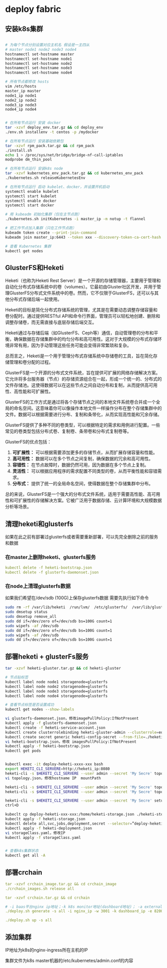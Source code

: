 # deploy fabric

## 安装k8s集群
```bash

# 为每个节点分别设置对应主机名 假设是一主四从
# master node1 node2 node3 node4
hostnamectl set-hostname master
hostnamectl set-hostname node1
hostnamectl set-hostname node2
hostnamectl set-hostname node3
hostnamectl set-hostname node4

# 所有节点都修改 hosts
vim /etc/hosts
master_ip master
node1_ip node1
node2_ip node2
node3_ip node3
node4_ip node4


# 在所有节点运行 安装 docker
tar -xzvf deploy_env.tar.gz && cd deploy_env
./env.sh installenv -t centos -p /mydocker

# 在所有节点运行 安装基础依赖包
tar -xzvf rpm_pack.tar.gz && cd rpm_pack
./install.sh
echo 1 > /proc/sys/net/bridge/bridge-nf-call-iptables
modprobe dm_thin_pool

# 在所有节点运行 安装k8s node
tar -xzvf kubernetes_env_pack.tar.gz && cd kubernetes_env_pack
./kubernetes.sh releaseKubernetesEnv

# 在所有节点运行 启动 kubelet、docker，并设置开机启动
systemctl enable kubelet
systemctl start kubelet
systemctl enable docker
systemctl start docker

# 用 kubeadm 初始化集群（仅在主节点跑）
./kubernetes.sh initKubernetes -i master_ip -m notup -t flannel

# 把工作节点加入集群（只在工作节点跑）
kubeadm token create --print-join-command
kubeadm join master_ip:6443 --token xxx --discovery-token-ca-cert-hash xxx

# 查看 Kubernetes 集群
kubectl get nodes
```




## GlusterFS和Heketi
Heketi（也称为Heketi Rest Server）是一个开源的存储管理器，主要用于管理和自动化分布式存储系统中的卷（volumes）。它最初由Gluster社区开发，并用于管理GlusterFS分布式文件系统中的卷。然而，它不仅限于GlusterFS，还可以与其他分布式存储后端一起使用。

Heketi的目标是简化分布式存储系统的管理，尤其是在需要动态调整存储容量和卷分配时。通过提供RESTful API和命令行界面，管理员可以轻松地创建、删除和调整存储卷，而无需直接与底层存储后端交互。

Heketi通过与存储后端（如GlusterFS、Ceph等）通信，自动管理卷的分布和平衡，确保数据在存储集群中的均匀分布和高可用性。这对于大规模的分布式存储环境非常有用，因为手动管理这些任务可能会变得非常繁琐和复杂。

总而言之，Heketi是一个用于管理分布式存储系统中存储卷的工具，旨在简化存储管理和卷分配的过程。


GlusterFS是一个开源的分布式文件系统，旨在提供可扩展的网络存储解决方案。它允许将多台服务器（节点）的存储资源组合在一起，形成一个统一的、分布式的文件存储池。这使得数据可以在这些节点之间自动分布和复制，从而提供高可用性、高性能和可扩展性。

GlusterFS的工作方式是通过将各个存储节点之间的本地文件系统卷合并成一个全局的命名空间。这意味着你可以像操作本地文件一样操作分布在整个存储集群中的文件。数据可以根据需要进行分布、复制和条带化，从而实现高性能和冗余存储。

GlusterFS提供了多种不同的卷类型，可以根据特定的需求和用例进行配置。一些常见的卷类型包括分布式卷、复制卷、条带卷和分布式复制卷等。

GlusterFS的优点包括：

1. **可扩展性：** 可以根据需要添加更多的存储节点，从而扩展存储容量和性能。
2. **高可用性：** 数据可以在多个节点之间复制，确保数据的冗余和高可用性。
3. **容错性：** 在节点故障时，数据仍然可用，因为数据在多个节点上复制。
4. **灵活性：** 可以根据应用程序的需求配置不同类型的卷，从而平衡性能和容错需求。
5. **分布式：** 提供了统一的全局命名空间，使得数据在整个存储集群中分布。

总的来说，GlusterFS是一个强大的分布式文件系统，适用于需要高性能、高可用性和可扩展性的存储解决方案。它被广泛用于数据存储、云计算环境和大规模数据分析等场景。

## 清理heketi和glusterfs
如果在此之前有部署过glusterfs或者需要重新部署，可以先完全删除之前的服务和数据

### 在master上删除heketi、glusterfs服务
```yml
kubectl delete -f heketi-bootstrap.json
kubectl delete -f glusterfs-daemonset.json
```
### 在node上清理glusterfs数据
如果我们希望在/dev/sdb (100G)上保存glusterfs数据 需要先执行如下命令
```bash
sudo rm -rf /var/lib/heketi  /run/lvm/  /etc/glusterfs/  /var/lib/glusterd
sudo dmsetup status
sudo dmsetup remove_all
sudo dd if=/dev/zero of=/dev/sdb bs=100G count=1
sudo wipefs -af /dev/sdb
sudo dd if=/dev/zero of=/dev/sdb bs=100G count=1
sudo wipefs -af /dev/sdb
sudo dd if=/dev/zero of=/dev/sdb bs=100G count=1
```

## 部署heketi + glusterFs服务
```bash
tar -xzvf heketi-gluster.tar.gz && cd heketi-gluster

# 节点贴标签
kubectl label node node1 storagenode=glusterfs
kubectl label node node2 storagenode=glusterfs
kubectl label node node3 storagenode=glusterfs
kubectl label node node4 storagenode=glusterfs

# 查看节点标签是否设置成功
kubectl get nodes --show-labels

vi glusterfs-daemonset.json，修改imagePullPolicy:IfNotPresent
kubectl apply -f glusterfs-daemonset.json
kubectl create -f heketi-service-account.json
kubectl create clusterrolebinding heketi-gluster-admin --clusterrole=edit --serviceaccount=default:heketi-service-account
kubectl create secret generic heketi-config-secret --from-file=./heketi.json
vi heketi-bootstrap.json，修改 imagesPullPolicy:IfNotPresent
kubectl apply -f heketi-bootstrap.json
kubectl get pods


kubectl exec -it deploy-heketi-xxxx-xxx bash
export HEKETI_CLI_SERVERE=http://heketi_ip:8080
heketi-cli -s $HEKETI_CLI_SERVERE --user admin --secret 'My Secre' topology info
vi topology.json，修改hostname IP  mountPath

heketi-cli -s $HEKETI_CLI_SERVERE --user admin --secret 'My Secre' topology load --json=topology.json
heketi-cli -s $HEKETI_CLI_SERVERE --user admin --secret 'My Secre' topology info

heketi-cli -s $HEKETI_CLI_SERVERE --user admin --secret 'My Secre' setup-openshift-heketi-storage Saving heketi-storage.json
ctrl+D

kubeclt cp deploy-heketi-xxx-xxx:/home/heketi-storage.json ./heketi-storage.json
kubeclt apply -f heketi-storage.json
kubectl delete all,svc,jobs,deployment,secret --selector=”deploy-heketi”
kubectl apply -f heketi-deployment.json
vi storageClass.yaml，修改IP
kubectl apply -f storageClass.yaml


# 查看k8s集群状态
kubectl get all -A

```

## 部署crchain
```yml
tar -xzvf crchain_image.tar.gz && cd crchain_image
./crchain_images.sh release all

tar -xzvf crchain.tar.gz && cd crchain

# -i baas平台nginx ip地址；-k k8s monitor地址(dashboard地址)； -a external地址
./deploy.sh generate -s all -i nginx_ip -w 3001 -k dashboard_ip -e 8200 -a 10.200.207.11

./deploy.sh up -s all

```


## 添加集群
IP地址为k8s的nginx-ingress所在主机的IP

集群文件为k8s master机器的/etc/kubernetes/admin.conf的内容

